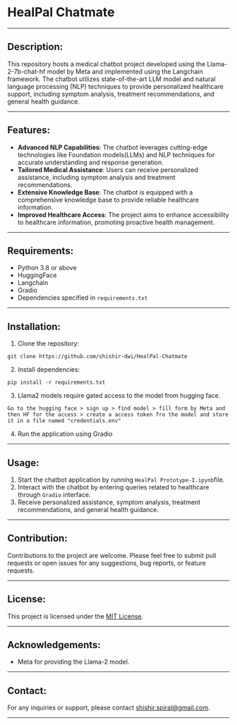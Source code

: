 # **HealPal Chatmate**

---

## Description:

This repository hosts a medical chatbot project developed using the Llama-2-7b-chat-hf model by Meta and implemented using the Langchain framework. The chatbot utilizes state-of-the-art LLM model and natural language processing (NLP) techniques to provide personalized healthcare support, including symptom analysis, treatment recommendations, and general health guidance.

---

## Features:

- **Advanced NLP Capabilities**: The chatbot leverages cutting-edge technologies like Foundation models(LLMs) and NLP techniques for accurate understanding and response generation.
- **Tailored Medical Assistance**: Users can receive personalized assistance, including symptom analysis and treatment recommendations.
- **Extensive Knowledge Base**: The chatbot is equipped with a comprehensive knowledge base to provide reliable healthcare information.
- **Improved Healthcare Access**: The project aims to enhance accessibility to healthcare information, promoting proactive health management.

---

## Requirements:

- Python 3.8 or above
- HuggingFace
- Langchain
- Gradio
- Dependencies specified in `requirements.txt`

---

## Installation:

1. Clone the repository:

```
git clone https://github.com/shishir-dwi/HealPal-Chatmate
```

2. Install dependencies:

```
pip install -r requirements.txt
```

3. Llama2 models require gated access to the model from hugging face.

```
Go to the hugging face > sign up > find model > fill form by Meta and then HF for the access > create a access token fro the model and store it in a file named "credentials.env"
```

4. Run the application using Gradio

---

## Usage:

1. Start the chatbot application by running `HealPal Prototype-I.ipynb`file.
2. Interact with the chatbot by entering queries related to healthcare through `Gradio` interface.
3. Receive personalized assistance, symptom analysis, treatment recommendations, and general health guidance.

---

## Contribution:

Contributions to the project are welcome. Please feel free to submit pull requests or open issues for any suggestions, bug reports, or feature requests.

---

## License:

This project is licensed under the [MIT License](LICENSE).

---

## Acknowledgements:

- Meta for providing the Llama-2 model.

---

## Contact:

For any inquiries or support, please contact [shishir.spiral@gmail.com](mailto:shishir.spiral@gmail.com).

---

